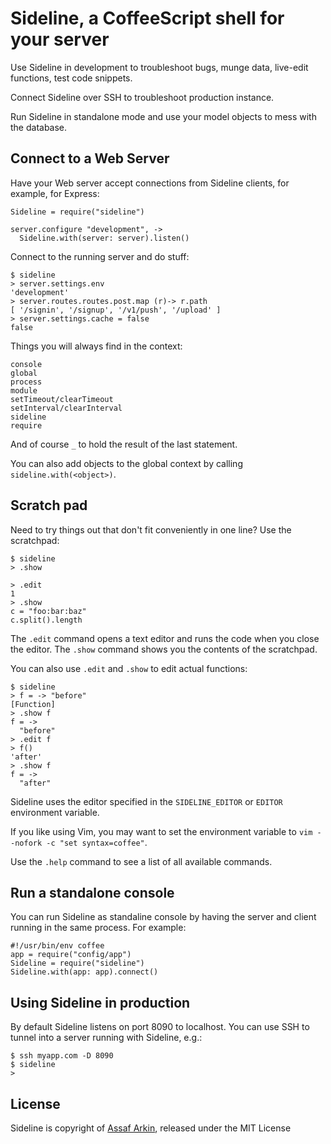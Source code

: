 # Sideline, a CoffeeScript shell for your server

Use Sideline in development to troubleshoot bugs, munge data, live-edit
functions, test code snippets.

Connect Sideline over SSH to troubleshoot production instance.

Run Sideline in standalone mode and use your model objects to mess with
the database.


## Connect to a Web Server

Have your Web server accept connections from Sideline clients, for example, for Express:

    Sideline = require("sideline")

    server.configure "development", ->
      Sideline.with(server: server).listen()

Connect to the running server and do stuff:

    $ sideline
    > server.settings.env
    'development'
    > server.routes.routes.post.map (r)-> r.path
    [ '/signin', '/signup', '/v1/push', '/upload' ]
    > server.settings.cache = false
    false

Things you will always find in the context:

    console
    global
    process
    module
    setTimeout/clearTimeout
    setInterval/clearInterval
    sideline
    require

And of course `_` to hold the result of the last statement.

You can also add objects to the global context by calling
`sideline.with(<object>)`.


## Scratch pad

Need to try things out that don't fit conveniently in one line?  Use the scratchpad:

    $ sideline
    > .show

    > .edit
    1
    > .show
    c = "foo:bar:baz"
    c.split().length

The `.edit` command opens a text editor and runs the code when you close
the editor.  The `.show` command shows you the contents of the
scratchpad.

You can also use `.edit` and `.show` to edit actual functions:

    $ sideline
    > f = -> "before"
    [Function]
    > .show f
    f = ->
      "before"
    > .edit f
    > f()
    'after'
    > .show f
    f = ->
      "after"

Sideline uses the editor specified in the `SIDELINE_EDITOR` or `EDITOR`
environment variable.

If you like using Vim, you may want to set the environment variable to
`vim --nofork -c "set syntax=coffee"`.

Use the `.help` command to see a list of all available commands.


## Run a standalone console

You can run Sideline as standaline console by having the server and
client running in the same process.  For example:

    #!/usr/bin/env coffee
    app = require("config/app")
    Sideline = require("sideline")
    Sideline.with(app: app).connect()


## Using Sideline in production

By default Sideline listens on port 8090 to localhost.  You can use SSH
to tunnel into a server running with Sideline, e.g.:

    $ ssh myapp.com -D 8090
    $ sideline
    >


## License

Sideline is copyright of [Assaf Arkin](http://labnotes.org), released
under the MIT License

